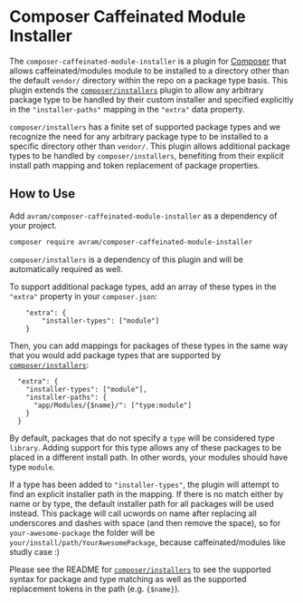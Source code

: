 # Composer Caffeinated Module Installer

The `composer-caffeinated-module-installer` is a plugin for [Composer](https://getcomposer.org/) that allows
caffeinated/modules module to be installed to a directory other than the default `vendor/` directory within
the repo on a package type basis. This plugin extends the [`composer/installers`](https://github.com/composer/installers)
plugin to allow any arbitrary package type to be handled by their custom installer and specified explicitly in the
`"installer-paths"` mapping in the `"extra"` data property.

`composer/installers` has a finite set of supported package types and we recognize the need for
any arbitrary package type to be installed to a specific directory other than `vendor/`. This plugin
allows additional package types to be handled by `composer/installers`, benefiting from their explicit install path
mapping and token replacement of package properties.

## How to Use
Add `avram/composer-caffeinated-module-installer` as a dependency of your project.
```sh
composer require avram/composer-caffeinated-module-installer
```
`composer/installers` is a dependency of this plugin and will be automatically required as well.

To support additional package types, add an array of these types in the `"extra"` property in your `composer.json`:
```
	"extra": {
		"installer-types": ["module"]
	}
```
Then, you can add mappings for packages of these types in the same way that you would add package types
that are supported by [`composer/installers`](https://github.com/composer/installers#custom-install-paths):
```
  "extra": {
    "installer-types": ["module"],
    "installer-paths": {
      "app/Modules/{$name}/": ["type:module"]
    }
  }
```
By default, packages that do not specify a `type` will be considered type `library`. Adding support for this type
allows any of these packages to be placed in a different install path. In other words, your modules should have type `module`.

If a type has been added to `"installer-types"`, the plugin will attempt to find an explicit installer path in the mapping.
If there is no match either by name or by type, the default installer path for all packages will be used instead. This package will call ucwords on name after replacing all underscores and dashes with space (and then remove the space), so for `your-awesome-package` the folder will be `your/install/path/YourAwesomePackage`, because caffeinated/modules like studly case :)

Please see the README for [`composer/installers`](https://github.com/composer/installers) to see the supported
syntax for package and type matching as well as the supported replacement tokens in the path (e.g. `{$name}`).
